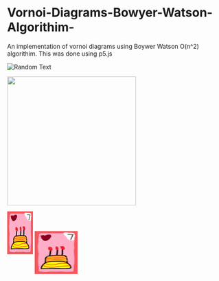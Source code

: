# Vornoi-Diagrams-Bowyer-Watson-Algorithim-
An implementation of vornoi diagrams using Boywer Watson O(n^2) algorithim.
This was done using p5.js

![Random Text](4.gif)

<img align="center" width="300" height="300" src="4.gif">

![Contribution guidelines for this project](Cake.png)
<img align="center" width="100" height="100" src="Cake.png">
